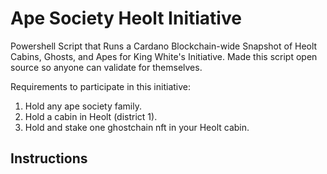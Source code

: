 # Ape Society Heolt Initiative
Powershell Script that Runs a Cardano Blockchain-wide Snapshot of Heolt Cabins, Ghosts, and Apes for King White's Initiative. Made this script open source so anyone can validate for themselves.

Requirements to participate in this initiative:

1. Hold any ape society family. 
2. Hold a cabin in Heolt (district 1). 
3. Hold and stake one ghostchain nft in your Heolt cabin. 

## Instructions
